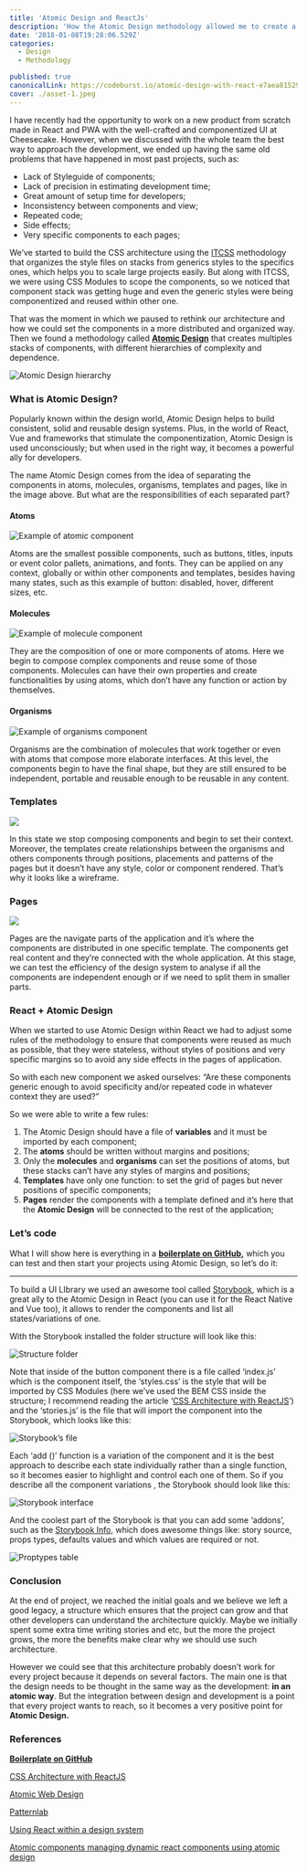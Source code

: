 ```yaml
---
title: 'Atomic Design and ReactJs'
description: 'How the Atomic Design methodology allowed me to create a great design system from scratch and made me a better developer.'
date: '2018-01-08T19:28:06.529Z'
categories:
  - Design
  - Methodology

published: true
canonicalLink: https://codeburst.io/atomic-design-with-react-e7aea8152957
cover: ./asset-1.jpeg
---
```


I have recently had the opportunity to work on a new product from scratch made in React and PWA with the well-crafted and componentized UI at Cheesecake. However, when we discussed with the whole team the best way to approach the development, we ended up having the same old problems that have happened in most past projects, such as:

- Lack of Styleguide of components;
- Lack of precision in estimating development time;
- Great amount of setup time for developers;
- Inconsistency between components and view;
- Repeated code;
- Side effects;
- Very specific components to each pages;

We’ve started to build the CSS architecture using the [ITCSS](https://www.xfive.co/blog/itcss-scalable-maintainable-css-architecture/) methodology that organizes the style files on stacks from generics styles to the specifics ones, which helps you to scale large projects easily. But along with ITCSS, we were using CSS Modules to scope the components, so we noticed that component stack was getting huge and even the generic styles were being componentized and reused within other one.

That was the moment in which we paused to rethink our architecture and how we could set the components in a more distributed and organized way. Then we found a methodology called [**Atomic Design**](http://bradfrost.com/blog/post/atomic-web-design/) that creates multiples stacks of components, with different hierarchies of complexity and dependence.

![Atomic Design hierarchy](./asset-2.png)

### What is Atomic Design?

Popularly known within the design world, Atomic Design helps to build consistent, solid and reusable design systems. Plus, in the world of React, Vue and frameworks that stimulate the componentization, Atomic Design is used unconsciously; but when used in the right way, it becomes a powerful ally for developers.

The name Atomic Design comes from the idea of separating the components in atoms, molecules, organisms, templates and pages, like in the image above. But what are the responsibilities of each separated part?

#### Atoms

![Example of atomic component](./asset-3.png)

Atoms are the smallest possible components, such as buttons, titles, inputs or event color pallets, animations, and fonts. They can be applied on any context, globally or within other components and templates, besides having many states, such as this example of button: disabled, hover, different sizes, etc.

#### Molecules

![Example of molecule component](./asset-4.png)

They are the composition of one or more components of atoms. Here we begin to compose complex components and reuse some of those components. Molecules can have their own properties and create functionalities by using atoms, which don’t have any function or action by themselves.

#### Organisms

![Example of organisms component](./asset-5.png)

Organisms are the combination of molecules that work together or even with atoms that compose more elaborate interfaces. At this level, the components begin to have the final shape, but they are still ensured to be independent, portable and reusable enough to be reusable in any content.

### Templates

![](./asset-6.png)

In this state we stop composing components and begin to set their context. Moreover, the templates create relationships between the organisms and others components through positions, placements and patterns of the pages but it doesn’t have any style, color or component rendered. That’s why it looks like a wireframe.

### Pages

![](./asset-7.png)

Pages are the navigate parts of the application and it’s where the components are distributed in one specific template. The components get real content and they’re connected with the whole application. At this stage, we can test the efficiency of the design system to analyse if all the components are independent enough or if we need to split them in smaller parts.

### React + Atomic Design

When we started to use Atomic Design within React we had to adjust some rules of the methodology to ensure that components were reused as much as possible, that they were stateless, without styles of positions and very specific margins so to avoid any side effects in the pages of application.

So with each new component we asked ourselves: “Are these components generic enough to avoid specificity and/or repeated code in whatever context they are used?”

So we were able to write a few rules:

1.  The Atomic Design should have a file of **variables** and it must be imported by each component;
2.  The **atoms** should be written without margins and positions;
3.  Only the **molecules** and **organisms** can set the positions of atoms, but these stacks can’t have any styles of margins and positions;
4.  **Templates** have only one function: to set the grid of pages but never positions of specific components;
5.  **Pages** render the components with a template defined and it’s here that the **Atomic Design** will be connected to the rest of the application;

### Let’s code

What I will show here is everything in a [**boilerplate on GitHub**](https://github.com/danilowoz/react-atomic-design)**,** which you can test and then start your projects using Atomic Design, so let’s do it:

---

To build a UI LIbrary we used an awesome tool called [Storybook](https://storybook.js.org/), which is a great ally to the Atomic Design in React (you can use it for the React Native and Vue too), it allows to render the components and list all states/variations of one.

With the Storybook installed the folder structure will look like this:

![Structure folder](./asset-8.png)

Note that inside of the button component there is a file called ‘index.js’ which is the component itself, the ‘styles.css’ is the style that will be imported by CSS Modules (here we’ve used the BEM CSS inside the structure; I recommend reading the article ‘[CSS Architecture with ReactJS](https://cheesecakelabs.com/blog/css-architecture-reactjs/)’) and the ‘stories.js’ is the file that will import the component into the Storybook, which looks like this:

![Storybook’s file](./asset-9.png)

Each ‘add ()’ function is a variation of the component and it is the best approach to describe each state individually rather than a single function, so it becomes easier to highlight and control each one of them. So if you describe all the component variations , the Storybook should look like this:

![Storybook interface](./asset-10.png)

And the coolest part of the Storybook is that you can add some ‘addons’, such as the [Storybook Info](https://github.com/storybooks/storybook/tree/master/addons/info), which does awesome things like: story source, props types, defaults values and which values are required or not.

![Proptypes table](./asset-11.png)

### Conclusion

At the end of project, we reached the initial goals and we believe we left a good legacy, a structure which ensures that the project can grow and that other developers can understand the architecture quickly. Maybe we initially spent some extra time writing stories and etc, but the more the project grows, the more the benefits make clear why we should use such architecture.

However we could see that this architecture probably doesn’t work for every project because it depends on several factors. The main one is that the design needs to be thought in the same way as the development: **in an atomic way**. But the integration between design and development is a point that every project wants to reach, so it becomes a very positive point for **Atomic Design.**

### References

[**Boilerplate on GitHub**](https://github.com/danilowoz/react-atomic-design)

[CSS Architecture with ReactJS](https://cheesecakelabs.com/blog/css-architecture-reactjs/)

[Atomic Web Design](http://bradfrost.com/blog/post/atomic-web-design/)

[Patternlab](http://patternlab.io/)

[Using React within a design system](https://medium.com/buildit/using-react-within-a-design-system-73d4bb0cc822)

[Atomic components managing dynamic react components using atomic design](https://medium.com/@yejodido/atomic-components-managing-dynamic-react-components-using-atomic-design-part-1-5f07451f261f)
